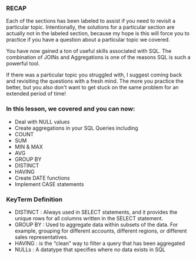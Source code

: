 ### RECAP
Each of the sections has been labeled to assist if you need to revisit a particular topic. Intentionally, the solutions for a particular section are actually not in the labeled section, because my hope is this will force you to practice if you have a question about a particular topic we covered.

You have now gained a ton of useful skills associated with SQL. The combination of JOINs and Aggregations is one of the reasons SQL is such a powerful tool.

If there was a particular topic you struggled with, I suggest coming back and revisiting the questions with a fresh mind. The more you practice the better, but you also don't want to get stuck on the same problem for an extended period of time!

### In this lesson, we covered and you can now:
- Deal with NULL values
- Create aggregations in your SQL Queries including
- COUNT
- SUM
- MIN & MAX
- AVG
- GROUP BY
- DISTINCT
- HAVING
- Create DATE functions
- Implement CASE statements
### KeyTerm	Definition
- DISTINCT : Always used in SELECT statements, and it provides the unique rows for all columns written in the SELECT statement.
- GROUP BY : Used to aggregate data within subsets of the data. For example, grouping for different accounts, different regions, or different sales representatives.
- HAVING : is the “clean” way to filter a query that has been aggregated
- NULLs : A datatype that specifies where no data exists in SQL
